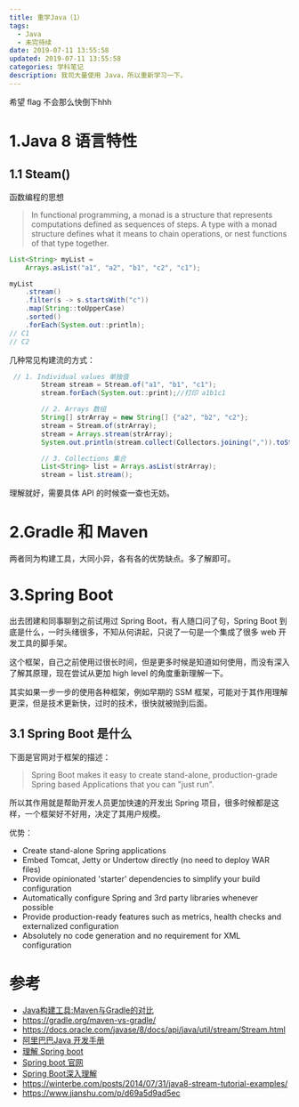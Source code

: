 ```yaml
---
title: 重学Java（1）
tags:
  - Java
  - 未完待续
date: 2019-07-11 13:55:58
updated: 2019-07-11 13:55:58
categories: 学科笔记
description: 我司大量使用 Java，所以重新学习一下。
---
```


希望 flag 不会那么快倒下hhh

<!-- more -->

# 1.Java 8 语言特性

## 1.1 Steam()

函数编程的思想

> In functional programming, a monad is a structure that represents computations defined as sequences of steps. A type with a monad structure defines what it means to chain operations, or nest functions of that type together.

```java
List<String> myList =
    Arrays.asList("a1", "a2", "b1", "c2", "c1");

myList
    .stream()
    .filter(s -> s.startsWith("c"))
    .map(String::toUpperCase)
    .sorted()
    .forEach(System.out::println);
// C1
// C2
```

几种常见构建流的方式：

```java
 // 1. Individual values 单独值
        Stream stream = Stream.of("a1", "b1", "c1");
        stream.forEach(System.out::print);//打印 a1b1c1

        // 2. Arrays 数组
        String[] strArray = new String[] {"a2", "b2", "c2"};
        stream = Stream.of(strArray);
        stream = Arrays.stream(strArray);
        System.out.println(stream.collect(Collectors.joining(",")).toString());//打印 a2,b2,c2

        // 3. Collections 集合
        List<String> list = Arrays.asList(strArray);
        stream = list.stream();
```

理解就好，需要具体 API 的时候查一查也无妨。

# 2.Gradle 和 Maven

两者同为构建工具，大同小异，各有各的优势缺点。多了解即可。

# 3.Spring Boot

出去团建和同事聊到之前试用过 Spring Boot，有人随口问了句，Spring Boot 到底是什么，一时头绪很多，不知从何讲起，只说了一句是一个集成了很多 web 开发工具的脚手架。

这个框架，自己之前使用过很长时间，但是更多时候是知道如何使用，而没有深入了解其原理，现在尝试从更加 high level 的角度重新理解一下。

其实如果一步一步的使用各种框架，例如早期的 SSM 框架，可能对于其作用理解更深，但是技术更新快，过时的技术，很快就被抛到后面。

## 3.1 Spring Boot 是什么

下面是官网对于框架的描述：

> Spring Boot makes it easy to create stand-alone, production-grade Spring based Applications that you can "just run".

所以其作用就是帮助开发人员更加快速的开发出 Spring 项目，很多时候都是这样，一个框架好不好用，决定了其用户规模。

优势：

- Create stand-alone Spring applications
- Embed Tomcat, Jetty or Undertow directly (no need to deploy WAR files)
- Provide opinionated 'starter' dependencies to simplify your build configuration
- Automatically configure Spring and 3rd party libraries whenever possible
- Provide production-ready features such as metrics, health checks and externalized configuration
- Absolutely no code generation and no requirement for XML configuration



# 参考

- [Java构建工具:Maven与Gradle的对比](https://zhuanlan.zhihu.com/p/21394120)
- https://gradle.org/maven-vs-gradle/
- https://docs.oracle.com/javase/8/docs/api/java/util/stream/Stream.html
- [阿里巴巴Java 开发手册](http://techforum-img.cn-hangzhou.oss-pub.aliyun-inc.com/阿里巴巴Java开发手册(终极版).pdf)
- [理解 Spring boot](https://juejin.im/post/5a50b189518825732334f713) 
- [Spring boot 官网](https://spring.io/projects/spring-boot)
- [Spring Boot深入理解](https://www.5210blog.com/SpringBoot02/) 
- https://winterbe.com/posts/2014/07/31/java8-stream-tutorial-examples/
- https://www.jianshu.com/p/d69a5d9ad5ec

